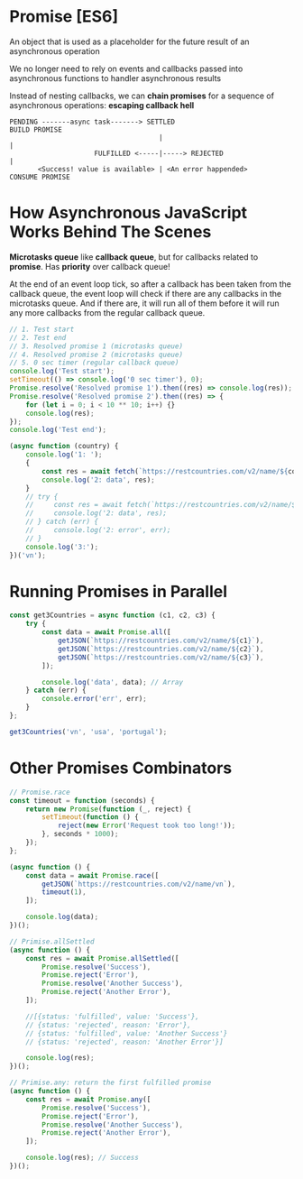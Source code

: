 # Promise [ES6]

An object that is used as a placeholder for the future result of an asynchronous operation

We no longer need to rely on events and callbacks passed into asynchronous functions to
handler asynchronous results

Instead of nesting callbacks, we can **chain promises** for a sequence of asynchronous
operations: **escaping callback hell**

```
PENDING -------async task-------> SETTLED                          BUILD PROMISE
                                     |                                    |
                     FULFILLED <-----|-----> REJECTED                     |  
       <Success! value is available> | <An error happended>       CONSUME PROMISE
```

# How Asynchronous JavaScript Works Behind The Scenes

**Microtasks queue** like **callback queue**, but for callbacks related to **promise**. Has **priority** over callback queue!

At the end of an event loop tick, so after a callback has been taken from the callback queue, the event loop will check if there are any callbacks in the microtasks queue. And if there are, it will run all of them before it will run any more callbacks from the regular callback queue.

```js
// 1. Test start
// 2. Test end
// 3. Resolved promise 1 (microtasks queue)
// 4. Resolved promise 2 (microtasks queue)
// 5. 0 sec timer (regular callback queue)
console.log('Test start');
setTimeout(() => console.log('0 sec timer'), 0);
Promise.resolve('Resolved promise 1').then((res) => console.log(res));
Promise.resolve('Resolved promise 2').then((res) => {
    for (let i = 0; i < 10 ** 10; i++) {}
    console.log(res);
});
console.log('Test end');
```

```js
(async function (country) {
    console.log('1: ');
    {
        const res = await fetch(`https://restcountries.com/v2/name/${country}`);
        console.log('2: data', res);
    }
    // try {
    //     const res = await fetch(`https://restcountries.com/v2/name/${country}`);
    //     console.log('2: data', res);
    // } catch (err) {
    //     console.log('2: error', err);
    // }
    console.log('3:');
})('vn');
```

# Running Promises in Parallel

```js
const get3Countries = async function (c1, c2, c3) {
    try {
        const data = await Promise.all([
            getJSON(`https://restcountries.com/v2/name/${c1}`),
            getJSON(`https://restcountries.com/v2/name/${c2}`),
            getJSON(`https://restcountries.com/v2/name/${c3}`),
        ]);

        console.log('data', data); // Array
    } catch (err) {
        console.error('err', err);
    }
};

get3Countries('vn', 'usa', 'portugal');
```

# Other Promises Combinators

```js
// Promise.race
const timeout = function (seconds) {
    return new Promise(function (_, reject) {
        setTimeout(function () {
            reject(new Error('Request took too long!'));
        }, seconds * 1000);
    });
};

(async function () {
    const data = await Promise.race([
        getJSON(`https://restcountries.com/v2/name/vn`),
        timeout(1),
    ]);

    console.log(data);
})();

// Primise.allSettled
(async function () {
    const res = await Promise.allSettled([
        Promise.resolve('Success'),
        Promise.reject('Error'),
        Promise.resolve('Another Success'),
        Promise.reject('Another Error'),
    ]);

    //[{status: 'fulfilled', value: 'Success'},
    // {status: 'rejected', reason: 'Error'},
    // {status: 'fulfilled', value: 'Another Success'}
    // {status: 'rejected', reason: 'Another Error'}]

    console.log(res);
})();

// Primise.any: return the first fulfilled promise
(async function () {
    const res = await Promise.any([
        Promise.resolve('Success'),
        Promise.reject('Error'),
        Promise.resolve('Another Success'),
        Promise.reject('Another Error'),
    ]);

    console.log(res); // Success
})();
```